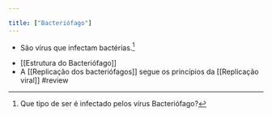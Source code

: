 ```yaml
---

title: ["Bacteriófago"]
---
```


+ São vírus que infectam bactérias.[^520508]

[^520508]: Que tipo de ser é infectado pelos vírus Bacteriófago?

+ [[Estrutura do Bacteriófago]]
+ A [[Replicação dos bacteriófagos]] segue os princípios da [[Replicação viral]]
#review 
